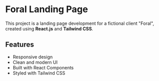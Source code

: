 # Foral Landing Page

This project is a landing page development for a fictional client "Foral", created using **React.js** and **Tailwind CSS**.

## Features

- Responsive design
- Clean and modern UI
- Built with React Components
- Styled with Tailwind CSS
